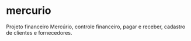 # mercurio
Projeto  financeiro Mercúrio, controle financeiro, pagar e receber, cadastro de clientes e fornecedores.
